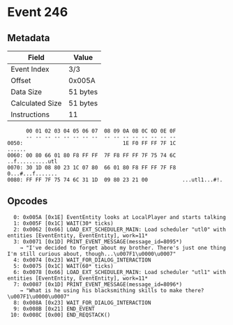 # Event 246

## Metadata

| Field           | Value    |
|-----------------|----------|
| Event Index     | 3/3      |
| Offset          | 0x005A   |
| Data Size       | 51 bytes |
| Calculated Size | 51 bytes |
| Instructions    | 11       |

```
      00 01 02 03 04 05 06 07  08 09 0A 0B 0C 0D 0E 0F
      -- -- -- -- -- -- -- --  -- -- -- -- -- -- -- --
0050:                                1E F0 FF FF 7F 1C            ......
0060: 00 80 66 01 80 F8 FF FF  7F F8 FF FF 7F 75 74 6C  ..f..........utl
0070: 30 1D 08 80 23 1C 07 80  66 01 80 F8 FF FF 7F F8  0...#...f.......
0080: FF FF 7F 75 74 6C 31 1D  09 80 23 21 00           ...utl1...#!.   
```

## Opcodes

```
  0: 0x005A [0x1E] EventEntity looks at LocalPlayer and starts talking
  1: 0x005F [0x1C] WAIT(30* ticks)
  2: 0x0062 [0x66] LOAD_EXT_SCHEDULER_MAIN: Load scheduler "utl0" with entities [EventEntity, EventEntity], work=11*
  3: 0x0071 [0x1D] PRINT_EVENT_MESSAGE(message_id=8095*)
    → "I've decided to forget about my brother. There's just one thing I'm still curious about, though...\u007F1\u0000\u0007"
  4: 0x0074 [0x23] WAIT_FOR_DIALOG_INTERACTION
  5: 0x0075 [0x1C] WAIT(60* ticks)
  6: 0x0078 [0x66] LOAD_EXT_SCHEDULER_MAIN: Load scheduler "utl1" with entities [EventEntity, EventEntity], work=11*
  7: 0x0087 [0x1D] PRINT_EVENT_MESSAGE(message_id=8096*)
    → "What is he using his blacksmithing skills to make there?\u007F1\u0000\u0007"
  8: 0x008A [0x23] WAIT_FOR_DIALOG_INTERACTION
  9: 0x008B [0x21] END_EVENT
 10: 0x008C [0x00] END_REQSTACK()
```
